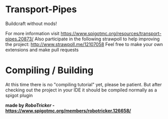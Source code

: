 # Transport-Pipes
Buildcraft without mods!

For more information visit https://www.spigotmc.org/resources/transport-pipes.20873/
Also participate in the following strawpoll to help improving the project: http://www.strawpoll.me/12107058
Feel free to make your own extensions and make pull requests

# Compiling / Building

At this time there is no "compiling tutorial" yet, please be patient. But after checking out the project in your IDE it should be compiled normally as a spigot plugin

__made by *RoboTricker* - https://www.spigotmc.org/members/robotricker.126658/__
